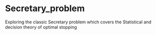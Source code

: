 # Secretary_problem
Exploring the classic Secretary problem which covers the Statistical and decision theory of optimal stopping 
